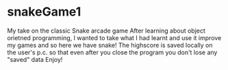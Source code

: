 # snakeGame1
My take on the classic Snake arcade game
After learning about object orietned programming, I wanted to take what I had learnt and use it improve my games and so here we have snake!
The highscore is saved locally on the user's p.c. so that even after you close the program you don't lose any "saved" data
Enjoy!
